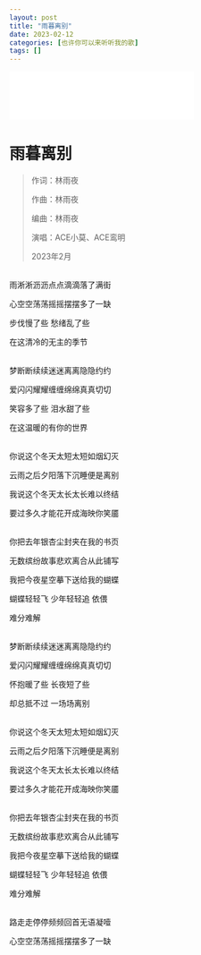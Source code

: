 ```yaml
---
layout: post
title: "雨暮离别"
date: 2023-02-12
categories: [也许你可以来听听我的歌]
tags: []  
---
```



<iframe frameborder="no" border="0" marginwidth="0" marginheight="0" width=330 height=86 src="//music.163.com/outchain/player?type=2&id=2628840029&auto=0&height=66"></iframe>

# 雨暮离别

> 作词：林雨夜
> 
> 作曲：林雨夜
> 
> 编曲：林雨夜
> 
> 演唱：ACE小莫、ACE鸾明
> 
> 2023年2月

<br>
雨淅淅沥沥点点滴滴落了满街

心空空荡荡摇摇摆摆多了一缺

步伐慢了些 愁绪乱了些

在这清冷的无主的季节

<br>
梦断断续续迷迷离离隐隐约约

爱闪闪耀耀缠缠绵绵真真切切

笑容多了些 泪水甜了些

在这温暖的有你的世界

<br>
你说这个冬天太短太短如烟幻灭

云雨之后夕阳落下沉睡便是离别

我说这个冬天太长太长难以终结

要过多久才能花开成海映你笑靥

<br>
你把去年银杏尘封夹在我的书页

无数缤纷故事悲欢离合从此铺写

我把今夜星空摹下送给我的蝴蝶

蝴蝶轻轻飞 少年轻轻追 依偎

难分难解

<br>
梦断断续续迷迷离离隐隐约约

爱闪闪耀耀缠缠绵绵真真切切

怀抱暖了些 长夜短了些

却总抵不过 一场场离别

<br>
你说这个冬天太短太短如烟幻灭

云雨之后夕阳落下沉睡便是离别

我说这个冬天太长太长难以终结

要过多久才能花开成海映你笑靥

<br>
你把去年银杏尘封夹在我的书页

无数缤纷故事悲欢离合从此铺写

我把今夜星空摹下送给我的蝴蝶

蝴蝶轻轻飞 少年轻轻追 依偎

难分难解

<br>
路走走停停频频回首无语凝噎

心空空荡荡摇摇摆摆多了一缺
